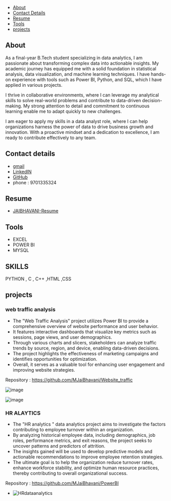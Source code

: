 - [About](#About)
- [Contact Details](#contact-details)
- [Resume](#resume)
- [Tools](#tools)
- [projects](#projects)

## About 

As a final-year B.Tech student specializing in data analytics, I am passionate about transforming complex data into actionable insights. My academic journey has equipped me with a solid foundation in statistical analysis, data visualization, and machine learning techniques. I have hands-on experience with tools such as Power BI, Python, and SQL, which I have applied in various projects.

I thrive in collaborative environments, where I can leverage my analytical skills to solve real-world problems and contribute to data-driven decision-making. My strong attention to detail and commitment to continuous learning enable me to adapt quickly to new challenges. 

I am eager to apply my skills in a data analyst role, where I can help organizations harness the power of data to drive business growth and innovation. With a proactive mindset and a dedication to excellence, I am ready to contribute effectively to any team.


## Contact details
- [gmail](jaibhavani1706@gmail.com)
- [LinkedIN](https://www.linkedin.com/in/jai-bhavani-565433318?utm_source=share&utm_campaign=share_via&utm_content=profile&utm_medium=android_app)
- [GitHub](https://github.com/MJaiBhavani)
- phone : 9701335324

## Resume 
 - [JAIBHAVANI-Resume](https://github.com/user-attachments/files/16624188/resume.docx)

## Tools
- EXCEL
- POWER BI
- MYSQL

## SKILLS 
PYTHON , C , C++ ,HTML ,CSS 


## projects 

### web traffic analysis 
-  The "Web Traffic Analysis" project utilizes Power BI to provide a comprehensive overview of website performance and user behavior.
-  It features interactive dashboards that visualize key metrics such as sessions, page views, and user demographics.
-  Through various charts and slicers, stakeholders can analyze traffic trends by source, region, and device, enabling data-driven decisions.
-  The project highlights the effectiveness of marketing campaigns and identifies opportunities for optimization.
-  Overall, it serves as a valuable tool for enhancing user engagement and improving website strategies.

Repository : https://github.com/MJaiBhavani/Website_traffic

![image](https://github.com/user-attachments/assets/e9542e6d-897c-45a4-b497-2e94759f494a)


![image](https://github.com/user-attachments/assets/c40b83f5-5e87-4d80-ac0c-41e51f3954da)


### HR ALAYTICS 
 -  The "HR analytics " data analytics project aims to investigate the factors contributing to employee turnover within an organization.
 -  By analyzing historical employee data, including demographics, job roles, performance metrics, and exit reasons, the project seeks to uncover patterns and predictors of attrition.
 -  The insights gained will be used to develop predictive models and actionable recommendations to improve employee retention strategies.
 -  The ultimate goal is to help the organization reduce turnover rates, enhance workforce stability, and optimize human resource practices, thereby contributing to overall organizational success.

Repository : https://github.com/MJaiBhavani/PowerBI

 -  ![HRdataanalytics](https://github.com/user-attachments/assets/e68b08fa-1219-45b4-8a5c-4f74b16796d5)
   


  


